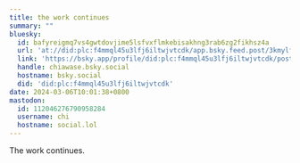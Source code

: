 ```yaml
---
title: the work continues
summary: ""
bluesky:
  id: bafyreigmq7vs4gwtdovjime5lsfvxflmkebisakhng3rab6zg2fikhsz4a
  url: 'at://did:plc:f4mmql45u3lfj6iltwjvtcdk/app.bsky.feed.post/3kmylfmwj422t'
  link: 'https://bsky.app/profile/did:plc:f4mmql45u3lfj6iltwjvtcdk/post/3kmylfmwj422t'
  handle: chiawase.bsky.social
  hostname: bsky.social
  did: 'did:plc:f4mmql45u3lfj6iltwjvtcdk'
date: 2024-03-06T10:01:38+0800
mastodon:
  id: 112046276790958284
  username: chi
  hostname: social.lol
---
```


The work continues.
